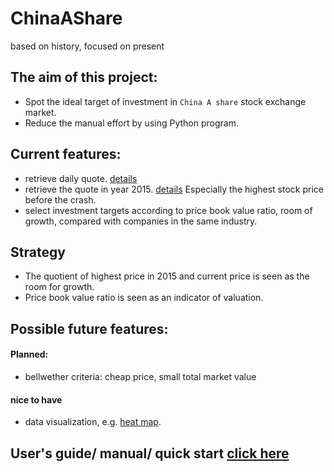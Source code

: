 # ChinaAShare
based on history, focused on present
## The aim of this project:
* Spot the ideal target of investment in `China A share` stock exchange market.
* Reduce the manual effort by using Python program.  
## Current features:
* retrieve daily quote. [details](https://tushare.pro/document/2?doc_id=32)
* retrieve the quote in year 2015. [details](https://tushare.pro/document/2?doc_id=109) Especially the highest stock price before the crash.
* select investment targets according to price book value ratio, room of growth, compared with companies in the same industry.
## Strategy
* The quotient of highest price in 2015 and current price is seen as the room for growth.
* Price book value ratio is seen as an indicator of valuation.
## Possible future features:
#### Planned:
* bellwether criteria: cheap price, small total market value
#### nice to have
* data visualization, e.g. [heat map](https://github.com/FrankBGao/HeatMap_for_TuShare).
## User's guide/ manual/ quick start [click here](https://github.com/broken1999/ChinaAShare/blob/master/User's_Guide.md)
